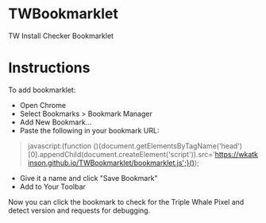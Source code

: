 # TWBookmarklet
TW Install Checker Bookmarklet

# Instructions
To add bookmarklet:
- Open Chrome
- Select Bookmarks > Bookmark Manager
- Add New Bookmark...
- Paste the following in your bookmark URL:
> javascript:(function (){document.getElementsByTagName('head')[0].appendChild(document.createElement('script')).src='https://wkatkinson.github.io/TWBookmarklet/bookmarklet.js';}());

- Give it a name and click "Save Bookmark"
- Add to Your Toolbar

Now you can click the bookmark to check for the Triple Whale Pixel and detect version and requests for debugging.

